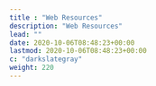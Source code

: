 ```yaml
---
title : "Web Resources"
description: "Web Resources"
lead: ""
date: 2020-10-06T08:48:23+00:00
lastmod: 2020-10-06T08:48:23+00:00
c: "darkslategray"
weight: 220
---
```

